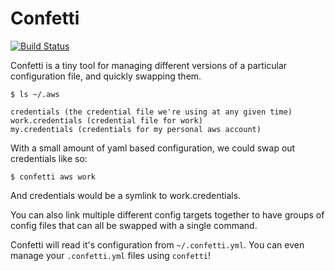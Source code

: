 Confetti
==========

[![Build Status](https://travis-ci.org/aviaviavi/confetti.svg?branch=master)](https://travis-ci.org/aviaviavi/confetti)

Confetti is a tiny tool for managing different versions of a particular
configuration file, and quickly swapping them.<br />

```
$ ls ~/.aws

credentials (the credential file we're using at any given time)
work.credentials (credential file for work)
my.credentials (credentials for my personal aws account)
```

With a small amount of yaml based configuration, we could swap out credentials like so:

`$ confetti aws work`

And credentials would be a symlink to work.credentials.

You can also link multiple different config targets together to have groups of config files that can all be swapped with a single command. 

Confetti will read it's configuration from `~/.confetti.yml`. You can even manage your `.confetti.yml` files using `confetti`!
